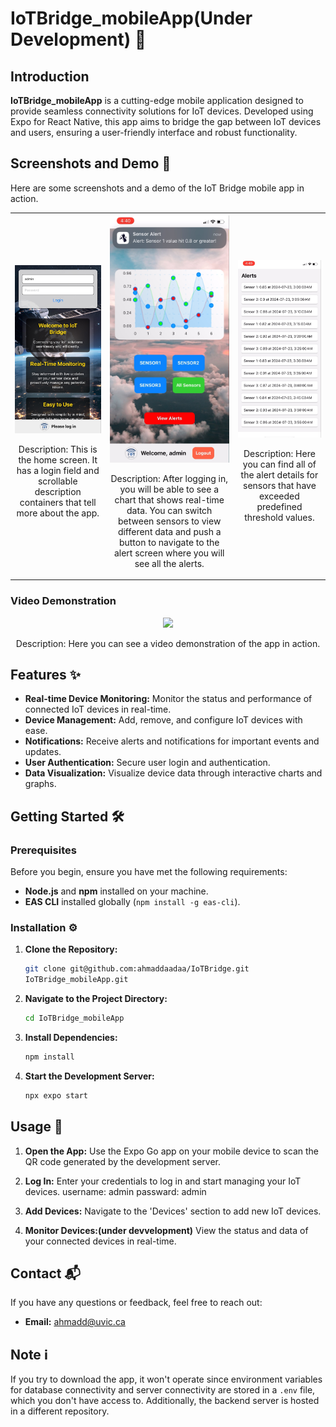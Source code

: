 # IoTBridge_mobileApp(Under Development) 🚀

## Introduction

**IoTBridge_mobileApp** is a cutting-edge mobile application designed to provide seamless connectivity solutions for IoT devices. Developed using Expo for React Native, this app aims to bridge the gap between IoT devices and users, ensuring a user-friendly interface and robust functionality.

## Screenshots and Demo 📸
Here are some screenshots and a demo of the IoT Bridge mobile app in action.

<table>
  <tr>
    <td align="center">
      <img src="./assets/home_screen.jpeg" width="200" />
      <p>Description: This is the home screen. It has a login field and scrollable description containers that tell more about the app.</p>
    </td>
    <td align="center">
      <img src="./assets/main_app_screen.jpeg" width="200" />
      <p>Description: After logging in, you will be able to see a chart that shows real-time data. You can switch between sensors to view different data and push a button to navigate to the alert screen where you will see all the alerts.</p>
    </td>
    <td align="center">
      <img src="./assets/alert_screen.jpeg" width="200" />
      <p>Description: Here you can find all of the alert details for sensors that have exceeded predefined threshold values.</p>
    </td>
  </tr>
</table>

### Video Demonstration
<div style="text-align: center;">
  <img src="./assets/demo.gif" width="350"/>
  <p>Description: Here you can see a video demonstration of the app in action.</p>
</div>

## Features ✨

- **Real-time Device Monitoring:** Monitor the status and performance of connected IoT devices in real-time.
- **Device Management:** Add, remove, and configure IoT devices with ease.
- **Notifications:** Receive alerts and notifications for important events and updates.
- **User Authentication:** Secure user login and authentication.
- **Data Visualization:** Visualize device data through interactive charts and graphs.

## Getting Started 🛠️

### Prerequisites

Before you begin, ensure you have met the following requirements:
- **Node.js** and **npm** installed on your machine.
- **EAS CLI** installed globally (`npm install -g eas-cli`).

### Installation ⚙️

1. **Clone the Repository:**

   ```sh
   git clone git@github.com:ahmaddaadaa/IoTBridge.git
   IoTBridge_mobileApp.git
   ```

2. **Navigate to the Project Directory:**

   ```sh
   cd IoTBridge_mobileApp
   ```

3. **Install Dependencies:**

   ```sh
   npm install
   ```

4. **Start the Development Server:**

   ```sh
   npx expo start
   ```

## Usage 📱

1. **Open the App:**
   Use the Expo Go app on your mobile device to scan the QR code generated by the development server.

2. **Log In:**
   Enter your credentials to log in and start managing your IoT devices.
   username: admin
   passward: admin

3. **Add Devices:**
   Navigate to the 'Devices' section to add new IoT devices.

4. **Monitor Devices:(under devvelopment)**
   View the status and data of your connected devices in real-time.


## Contact 📬

If you have any questions or feedback, feel free to reach out:

- **Email:** ahmadd@uvic.ca

## Note ℹ️
If you try to download the app, it won't operate since environment variables for database connectivity and server connectivity are stored in a `.env` file, which you don't have access to. Additionally, the backend server is hosted in a different repository.